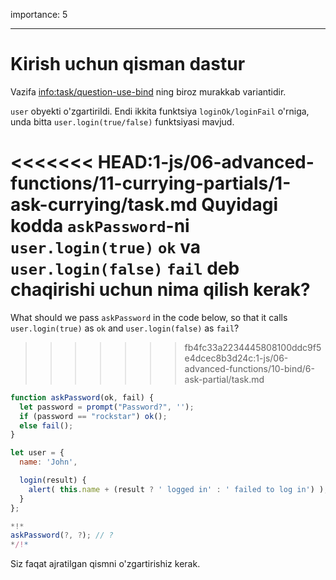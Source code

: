 importance: 5

---

# Kirish uchun qisman dastur

Vazifa <info:task/question-use-bind> ning biroz murakkab variantidir.

`user` obyekti o'zgartirildi. Endi ikkita funktsiya `loginOk/loginFail` o'rniga, unda bitta `user.login(true/false)` funktsiyasi mavjud.

<<<<<<< HEAD:1-js/06-advanced-functions/11-currying-partials/1-ask-currying/task.md
Quyidagi kodda `askPassword`-ni `user.login(true)` `ok` va `user.login(false)` `fail` deb chaqirishi uchun nima qilish kerak?
=======
What should we pass `askPassword` in the code below, so that it calls `user.login(true)` as `ok` and `user.login(false)` as `fail`?
>>>>>>> fb4fc33a2234445808100ddc9f5e4dcec8b3d24c:1-js/06-advanced-functions/10-bind/6-ask-partial/task.md

```js
function askPassword(ok, fail) {
  let password = prompt("Password?", '');
  if (password == "rockstar") ok();
  else fail();
}

let user = {
  name: 'John',

  login(result) {
    alert( this.name + (result ? ' logged in' : ' failed to log in') );
  }
};

*!*
askPassword(?, ?); // ?
*/!*
```

Siz faqat ajratilgan qismni o'zgartirishiz kerak.

